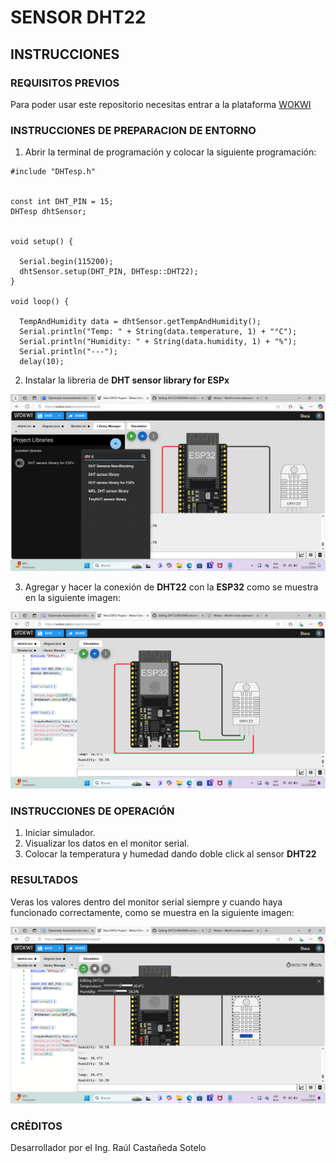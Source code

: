 #  SENSOR DHT22

## INSTRUCCIONES

### REQUISITOS PREVIOS
Para poder usar este repositorio necesitas entrar a la plataforma [WOKWI](https://wokwi.com/)

### INSTRUCCIONES DE PREPARACION DE ENTORNO
1. Abrir la terminal de programación y colocar la siguiente programación:
   
```
#include "DHTesp.h"


const int DHT_PIN = 15;
DHTesp dhtSensor;


void setup() {

  Serial.begin(115200);
  dhtSensor.setup(DHT_PIN, DHTesp::DHT22);
}

void loop() {

  TempAndHumidity data = dhtSensor.getTempAndHumidity();
  Serial.println("Temp: " + String(data.temperature, 1) + "°C");
  Serial.println("Humidity: " + String(data.humidity, 1) + "%");
  Serial.println("---");
  delay(10);  
  ```

2. Instalar la libreria de **DHT sensor library for ESPx**
   
![](https://github.com/RaulCasS/DHT22/blob/main/Captura%20de%20pantalla%202024-12-11%20230225.png?raw=true)

3. Agregar y hacer la conexión de **DHT22** con la **ESP32** como se muestra en la siguiente imagen:
   
![](https://github.com/RaulCasS/DHT22/blob/main/Captura%20de%20pantalla%202024-12-11%20231010.png?raw=true)

### INSTRUCCIONES DE OPERACIÓN

1. Iniciar simulador.
2. Visualizar los datos en el monitor serial.
3. Colocar la temperatura y humedad dando doble click al sensor **DHT22**

### RESULTADOS

Veras los valores dentro del monitor serial siempre y cuando haya funcionado correctamente, como se muestra en la siguiente imagen:

![](https://github.com/RaulCasS/DHT22/blob/main/Captura%20de%20pantalla%202024-12-11%20231754.png?raw=true)

### CRÉDITOS

Desarrollador por el Ing. Raúl Castañeda Sotelo













